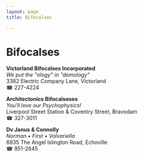 ```yaml
---
layout: page 
title: Bifocalses

---
```



# Bifocalses


 **Victorland Bifocalses Incorporated**  
_We put the "ology" in "demology"_  
3382 Electric Company Lane, Victorland  
☎ 227-4224

**Architectonics Bifocalseses**  
_You'll love our Psychophysics!_  
Liverpool Street Station & Coventry Street, Bravodam  
☎ 327-3011

**Dv Janus & Connolly**  
_Norman • First • Volvariella_  
6935 The Angel Islington Road, Echoville  
☎ 951-2645

